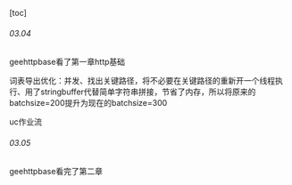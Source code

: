 
[toc]







###### 03.04

geehttpbase看了第一章http基础

词表导出优化：并发、找出关键路径，将不必要在关键路径的重新开一个线程执行、用了stringbuffer代替简单字符串拼接，节省了内存，所以将原来的batchsize=200提升为现在的batchsize=300

uc作业流

###### 03.05

geehttpbase看完了第二章
